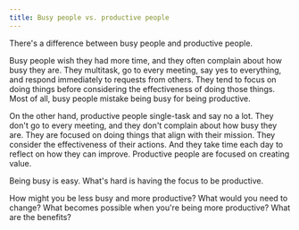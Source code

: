 ```yaml
---
title: Busy people vs. productive people
---
```


There's a difference between busy people and productive people.

Busy people wish they had more time, and they often complain about how busy they are. They multitask, go to every meeting, say yes to everything, and respond immediately to requests from others. They tend to focus on doing things before considering the effectiveness of doing those things. Most of all, busy people mistake being busy for being productive.

On the other hand, productive people single-task and say no a lot. They don't go to every meeting, and they don't complain about how busy they are. They are focused on doing things that align with their mission. They consider the effectiveness of their actions. And they take time each day to reflect on how they can improve. Productive people are focused on creating value.

Being busy is easy. What's hard is having the focus to be productive.

How might you be less busy and more productive? What would you need to change? What becomes possible when you're being more productive? What are the benefits?
